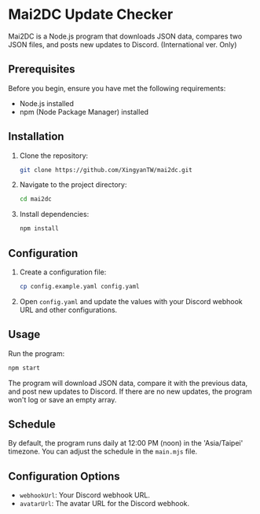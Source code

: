 # Mai2DC Update Checker

Mai2DC is a Node.js program that downloads JSON data, compares two JSON files, and posts new updates to Discord.
(International ver. Only)

## Prerequisites

Before you begin, ensure you have met the following requirements:

- Node.js installed
- npm (Node Package Manager) installed

## Installation

1. Clone the repository:

   ```bash
   git clone https://github.com/XingyanTW/mai2dc.git
   ```

2. Navigate to the project directory:

   ```bash
   cd mai2dc
   ```

3. Install dependencies:

   ```bash
   npm install
   ```

## Configuration

1. Create a configuration file:

   ```bash
   cp config.example.yaml config.yaml
   ```

2. Open `config.yaml` and update the values with your Discord webhook URL and other configurations.

## Usage

Run the program:

```bash
npm start
```

The program will download JSON data, compare it with the previous data, and post new updates to Discord. If there are no new updates, the program won't log or save an empty array.

## Schedule

By default, the program runs daily at 12:00 PM (noon) in the 'Asia/Taipei' timezone. You can adjust the schedule in the `main.mjs` file.

## Configuration Options

- `webhookUrl`: Your Discord webhook URL.
- `avatarUrl`: The avatar URL for the Discord webhook.